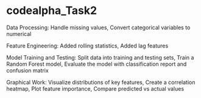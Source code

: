# codealpha_Task2
Data Processing:
    Handle missing values,
    Convert categorical variables to numerical
    
Feature Engineering:
    Added rolling statistics,
    Added lag features
    
Model Training and Testing:
    Split data into training and testing sets,
    Train a Random Forest model,
    Evaluate the model with classification report and confusion matrix
    
Graphical Work:
     Visualize distributions of key features,
     Create a correlation heatmap,
     Plot feature importance,
     Compare predicted vs actual values
